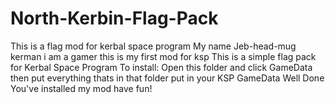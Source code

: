 # North-Kerbin-Flag-Pack
This is a flag mod for kerbal space program
My name Jeb-head-mug kerman i am a gamer this is my first mod for ksp
This is a simple flag pack for Kerbal Space Program
To install: Open this folder and click GameData then put everything thats in that folder put in your KSP GameData
Well Done You've installed my mod have fun!
